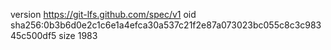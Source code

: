 version https://git-lfs.github.com/spec/v1
oid sha256:0b3b6d0e2c1c6e1a4efca30a537c21f2e87a073023bc055c8c3c98345c500df5
size 1983
